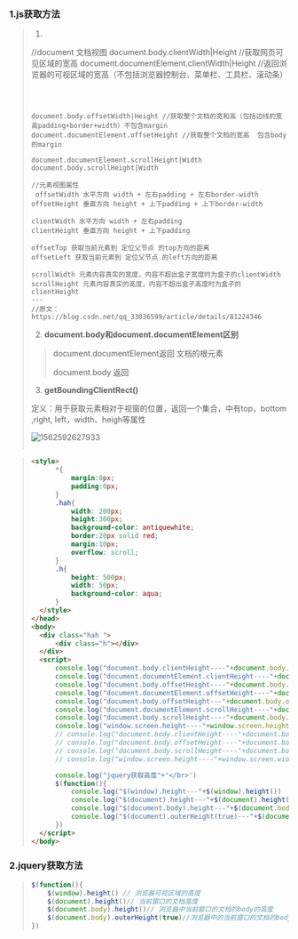 ### 1.js获取方法

>1. ```js
>  //document 文档视图
>  document.body.clientWidth|Height //获取网页可见区域的宽高
>  document.documentElement.clientWidth|Height  //返回浏览器的可视区域的宽高（不包括浏览器控制台、菜单栏、工具栏、滚动条）
>  ```
>
>
>
>document.body.offsetWidth|Height //获取整个文档的宽和高（包括边线的宽高padding+border+width）不包含margin
>document.documentElement.offsetHeight //获取整个文档的宽高  包含body的margin
>
>document.documentElement.scrollHeight|Width 
>document.body.scrollHeight|Width
>
>//元素视图属性
>	offsetWidth 水平方向 width + 左右padding + 左右border-width
>offsetHeight 垂直方向 height + 上下padding + 上下border-width
>
>clientWidth 水平方向 width + 左右padding
>clientHeight 垂直方向 height + 上下padding
>
>offsetTop 获取当前元素到 定位父节点 的top方向的距离
>offsetLeft 获取当前元素到 定位父节点 的left方向的距离
>
>scrollWidth 元素内容真实的宽度，内容不超出盒子宽度时为盒子的clientWidth
>scrollHeight 元素内容真实的高度，内容不超出盒子高度时为盒子的clientHeight
>---
>//原文：https://blog.csdn.net/qq_33036599/article/details/81224346 
>
>```
>
>2. **document.body和document.documentElement区别**
>
> > document.documentElement返回<html> 文档的根元素
> >
> > document.body 返回<body>
>
>3. **getBoundingClientRect()**
>
>定义：用于获取元素相对于视窗的位置，返回一个集合，中有top，bottom ,right, left，width、heigh等属性
>
>![1562592627933](H:\biji\typora_imgs\1562592627933.png)
>
>```



>
>```html
><style>
>		*{
>			margin:0px;
>			padding:0px;
>		}
>		.hah{
>			width: 200px;
>			height:300px;
>			background-color: antiquewhite;
>			border:20px solid red;
>			margin:10px;
>			overflow: scroll;
>		}
>		.h{
>			height: 500px;
>			width: 50px;
>			background-color: aqua;
>		}
>	</style>
></head>
><body>
>	<div class="hah ">
>		<div class="h"></div>
>	</div>
>	<script>
>		console.log("document.body.clientHeight----"+document.body.clientHeight)
>		console.log("document.documentElement.clientHeight----"+document.documentElement.clientHeight)
>		console.log("document.body.offsetHeight----"+document.body.offsetHeight)
>		console.log("document.documentElement.offsetHeight----"+document.documentElement.offsetHeight)
>		console.log("document.body.offsetHeight---"+document.body.offsetHeight)
>		console.log("document.documentElement.scrollHeight----"+document.documentElement.scrollHeight)
>		console.log("document.body.scrollHeight----"+document.body.scrollHeight)
>		console.log("window.screen.height----"+window.screen.height)
>		// console.log("document.body.clientHeight----"+document.body.clientWidth)
>		// console.log("document.body.offsetHeight----"+document.body.offsetWidth)
>		// console.log("document.body.scrollHeight----"+document.body.scrollWidth)
>		// console.log("window.screen.height----"+window.screen.width)
>
>		console.log("jquery获取高度"+'</br>')
>		$(function(){
>			console.log("$(window).height---"+$(window).height())
>			console.log("$(document).height---"+$(document).height())
>			console.log("$(document.body).height---"+$(document.body).height())
>			console.log("$(document).outerHeight(true)---"+$(document.body).outerHeight(true))
>		})
>	</script>
></body>
>```

### 2.jquery获取方法

> ```js
> $(function(){
>     $(window).height() // 浏览器可视区域的高度
>     $(document).height()// 当前窗口的文档高度
>     $(document.body).height()// 浏览器中当前窗口的文档的body的高度
>     $(document.body).outerHeight(true)//浏览器中的当前窗口的文档的body的总高度包括border padding margin
> })
> ```
>
> 
>
> 



